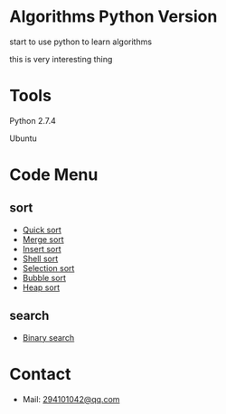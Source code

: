 # Algorithms Python Version
start to use python to learn algorithms

this is very interesting thing

# Tools

Python 2.7.4

Ubuntu

# Code Menu

## sort

  + [Quick sort][1]
  + [Merge sort][2]
  + [Insert sort][3]
  + [Shell sort][4]
  + [Selection sort][5]
  + [Bubble sort][6]
  + [Heap sort][7]

## search

  + [Binary search][21]

# Contact

  - Mail: 294101042@qq.com

[1]: https://github.com/smileboywtu/Algorithms-Python3/tree/master/sort/quick-sort "quick sort"
[2]: https://github.com/smileboywtu/Algorithms-Python3/tree/master/sort/merge-sort
"merge sort"
[3]: https://github.com/smileboywtu/Algorithms-Python3/tree/master/sort/insert-sort
"insert sort"
[4]:https://github.com/smileboywtu/Algorithms-Python3/tree/master/sort/shell-sort "shell sort"
[5]:https://github.com/smileboywtu/Algorithms-Python3/tree/master/sort/selection-sort "selection sort"
[6]:https://github.com/smileboywtu/Algorithms-Python3/tree/master/sort/bubble-sort "bubble sort"
[7]:https://github.com/smileboywtu/Algorithms-Python3/tree/master/sort/heap-sort "heap sort"
[21]:https://github.com/smileboywtu/Algorithms-Python3/tree/master/search/binary-search "binary search"
